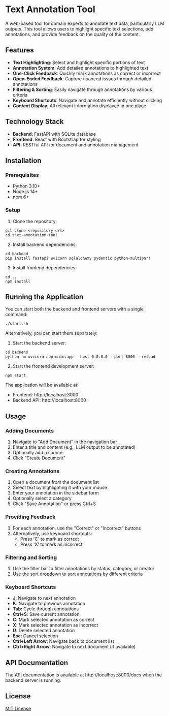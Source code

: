 # Text Annotation Tool

A web-based tool for domain experts to annotate text data, particularly LLM outputs. This tool allows users to highlight specific text selections, add annotations, and provide feedback on the quality of the content.

## Features

- **Text Highlighting**: Select and highlight specific portions of text
- **Annotation System**: Add detailed annotations to highlighted text
- **One-Click Feedback**: Quickly mark annotations as correct or incorrect
- **Open-Ended Feedback**: Capture nuanced issues through detailed annotations
- **Filtering & Sorting**: Easily navigate through annotations by various criteria
- **Keyboard Shortcuts**: Navigate and annotate efficiently without clicking
- **Context Display**: All relevant information displayed in one place

## Technology Stack

- **Backend**: FastAPI with SQLite database
- **Frontend**: React with Bootstrap for styling
- **API**: RESTful API for document and annotation management

## Installation

### Prerequisites

- Python 3.10+
- Node.js 14+
- npm 6+

### Setup

1. Clone the repository:
```
git clone <repository-url>
cd text-annotation-tool
```

2. Install backend dependencies:
```
cd backend
pip install fastapi uvicorn sqlalchemy pydantic python-multipart
```

3. Install frontend dependencies:
```
cd ..
npm install
```

## Running the Application

You can start both the backend and frontend servers with a single command:

```
./start.sh
```

Alternatively, you can start them separately:

1. Start the backend server:
```
cd backend
python -m uvicorn app.main:app --host 0.0.0.0 --port 8000 --reload
```

2. Start the frontend development server:
```
npm start
```

The application will be available at:
- Frontend: http://localhost:3000
- Backend API: http://localhost:8000

## Usage

### Adding Documents

1. Navigate to "Add Document" in the navigation bar
2. Enter a title and content (e.g., LLM output to be annotated)
3. Optionally add a source
4. Click "Create Document"

### Creating Annotations

1. Open a document from the document list
2. Select text by highlighting it with your mouse
3. Enter your annotation in the sidebar form
4. Optionally select a category
5. Click "Save Annotation" or press Ctrl+S

### Providing Feedback

1. For each annotation, use the "Correct" or "Incorrect" buttons
2. Alternatively, use keyboard shortcuts:
   - Press 'C' to mark as correct
   - Press 'X' to mark as incorrect

### Filtering and Sorting

1. Use the filter bar to filter annotations by status, category, or creator
2. Use the sort dropdown to sort annotations by different criteria

### Keyboard Shortcuts

- **J**: Navigate to next annotation
- **K**: Navigate to previous annotation
- **Tab**: Cycle through annotations
- **Ctrl+S**: Save current annotation
- **C**: Mark selected annotation as correct
- **X**: Mark selected annotation as incorrect
- **D**: Delete selected annotation
- **Esc**: Cancel selection
- **Ctrl+Left Arrow**: Navigate back to document list
- **Ctrl+Right Arrow**: Navigate to next document (if available)

## API Documentation

The API documentation is available at http://localhost:8000/docs when the backend server is running.

## License

[MIT License](LICENSE)
